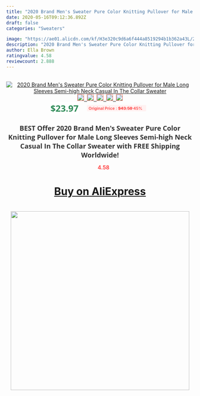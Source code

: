 ```yaml
---
title: "2020 Brand Men's Sweater Pure Color Knitting Pullover for Male Long Sleeves Semi-high Neck Casual In The Collar Sweater"
date: 2020-05-16T09:12:36.892Z
draft: false
categories: "Sweaters"

image: "https://ae01.alicdn.com/kf/H3e320c9d6a6f444a8519294b1b362a43L/2020-Brand-Men-s-Sweater-Pure-Color-Knitting-Pullover-for-Male-Long-Sleeves-Semi-high-Neck.jpg"
description: "2020 Brand Men's Sweater Pure Color Knitting Pullover for Male Long Sleeves Semi-high Neck Casual In The Collar Sweater"
author: Ella Brown
ratingvalue: 4.58
reviewcount: 2.888
---
```

<br>
<div style="text-align: center;">
<a href="https://s.click.aliexpress.com/e/_9RaxVT" target="_blank" rel="nofollow noopener noreferrer"><img alt="2020 Brand Men's Sweater Pure Color Knitting Pullover for Male Long Sleeves Semi-high Neck Casual In The Collar Sweater" class="magnifier-image" src="https://ae01.alicdn.com/kf/H3e320c9d6a6f444a8519294b1b362a43L/2020-Brand-Men-s-Sweater-Pure-Color-Knitting-Pullover-for-Male-Long-Sleeves-Semi-high-Neck.jpg_640x640.jpg">
<br>
<img style="border:1px solid salmon" src="https://ae01.alicdn.com/kf/H3e320c9d6a6f444a8519294b1b362a43L/2020-Brand-Men-s-Sweater-Pure-Color-Knitting-Pullover-for-Male-Long-Sleeves-Semi-high-Neck.jpg_120x120.jpg">&nbsp;&nbsp;<img style="border:1px solid salmon" src="https://ae01.alicdn.com/kf/H167f9921c75c43449a37f247d57dd05bE/2020-Brand-Men-s-Sweater-Pure-Color-Knitting-Pullover-for-Male-Long-Sleeves-Semi-high-Neck.jpg_120x120.jpg">&nbsp;&nbsp;<img style="border:1px solid salmon" src="https://ae01.alicdn.com/kf/H89464831f7bd4dd39654ea2d04e199d8U/2020-Brand-Men-s-Sweater-Pure-Color-Knitting-Pullover-for-Male-Long-Sleeves-Semi-high-Neck.jpg_120x120.jpg">&nbsp;&nbsp;<img style="border:1px solid salmon" src="https://ae01.alicdn.com/kf/H43b31787ad534eb3b383017adf477c90p/2020-Brand-Men-s-Sweater-Pure-Color-Knitting-Pullover-for-Male-Long-Sleeves-Semi-high-Neck.jpg_120x120.jpg">&nbsp;&nbsp;<img style="border:1px solid salmon" src="https://ae01.alicdn.com/kf/Hd5f5706e01b141469a68997873f4fd91y/2020-Brand-Men-s-Sweater-Pure-Color-Knitting-Pullover-for-Male-Long-Sleeves-Semi-high-Neck.jpg_120x120.jpg"></a></div><br0>
<div style="text-align: center;"><span style="background-color: white; border: 0px; box-sizing: border-box; color: seagreen; display: inline-block; font-family: &quot;open sans&quot; , &quot;arial&quot; , &quot;helvetica&quot; , sans-serif , &quot;heiti&quot;; font-size: 24px; font-stretch: inherit; font-weight: 700; line-height: inherit; margin: 0px 10px 0px 0px; padding: 0px; vertical-align: middle;">$23.97 </span>
<span style="background: rgb(255 , 241 , 241); border-radius: 3px; border: 0px; box-sizing: border-box; color: #ff4747; display: inline-block; font-family: inherit; font-size: 12px; font-stretch: inherit; font-style: inherit; font-variant: inherit; font-weight: 600; line-height: inherit; margin: 0px; padding: 2px 5px; transform: scale(0.9); vertical-align: middle;">Original Price : <b style="text-decoration: line-through;">$43.58 </b> 45%&nbsp;&nbsp;</span></div>
<h1 style="color: #333333; display: inline-block; font-family: &quot;open sans&quot; , &quot;arial&quot; , &quot;helvetica&quot; , sans-serif , &quot;heiti&quot;; font-size: 18px; font-stretch: inherit; font-weight: 700; text-align: center;">BEST Offer 2020 Brand Men's Sweater Pure Color Knitting Pullover for Male Long Sleeves Semi-high Neck Casual In The Collar Sweater with FREE Shipping Worldwide!</h1>
<div style="color: #ff4747; text-align: center;">
<img src="https://4.bp.blogspot.com/-M0ZcTcb-5uY/XleCXlxnR4I/AAAAAAAAAEc/OrjgMkXV1oMQFaCRZj5HQwOCBcu3w1FegCPcBGAYYCw/s1600/star.png" style="height: 15px;">&nbsp;<b>4.58</b></div>
<div class="button_cont" align="center"><a class="buynow_a" href="https://s.click.aliexpress.com/e/_9RaxVT" target="_blank" rel="nofollow noopener noreferrer"><H1>Buy on AliExpress</H1></a></div><br>
<div class="separator" style="clear: both; text-align: center;">
<img src="https://lh3.googleusercontent.com/-pTy5HemUv9M/XlePHvY0dAI/AAAAAAAAAE4/0nX5iRUoIWY8eMW9Dpxeirr157OZliDIgCLcBGAsYHQ/s1600/badge.gif" width="480">
</div>
